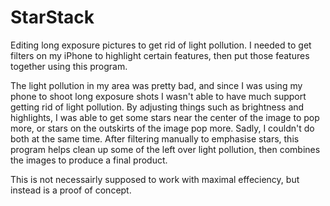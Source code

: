 # StarStack
Editing long exposure pictures to get rid of light pollution.  I needed to get filters on my iPhone to highlight certain features, then put those features together using this program.

The light pollution in my area was pretty bad, and since I was using my phone to shoot long exposure shots I wasn't able to have much support getting rid of light pollution.
By adjusting things such as brightness and highlights, I was able to get some stars near the center of the image to pop more, or stars on the outskirts of the image pop more.  Sadly, I couldn't do both at the same time.
After filtering manually to emphasise stars, this program helps clean up some of the left over light pollution, then combines the images to produce a final product.

This is not necessairly supposed to work with maximal effeciency, but instead is a proof of concept.
